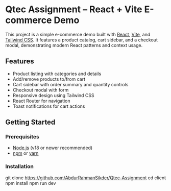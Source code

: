 # Qtec Assignment – React + Vite E-commerce Demo

This project is a simple e-commerce demo built with [React](https://react.dev/), [Vite](https://vitejs.dev/), and [Tailwind CSS](https://tailwindcss.com/). It features a product catalog, cart sidebar, and a checkout modal, demonstrating modern React patterns and context usage.

## Features

- Product listing with categories and details
- Add/remove products to/from cart
- Cart sidebar with order summary and quantity controls
- Checkout modal with form
- Responsive design using Tailwind CSS
- React Router for navigation
- Toast notifications for cart actions


## Getting Started

### Prerequisites

- [Node.js](https://nodejs.org/) (v18 or newer recommended)
- [npm](https://www.npmjs.com/) or [yarn](https://yarnpkg.com/)

### Installation

   git clone https://github.com/AbdurRahmanSikder/Qtec-Assignment
   cd client
   npm install
   npm run dev
